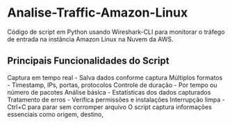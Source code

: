 # Analise-Traffic-Amazon-Linux
Código de script em Python usando Wireshark-CLI para monitorar o tráfego de entrada na instância Amazon Linux na Nuvem da AWS.

## Principais Funcionalidades do Script
Captura em tempo real - Salva dados conforme captura
Múltiplos formatos - Timestamp, IPs, portas, protocolos
Controle de duração - Por tempo ou número de pacotes
Análise básica - Estatísticas dos dados capturados
Tratamento de erros - Verifica permissões e instalações
Interrupção limpa - Ctrl+C para parar sem corromper arquivo
O script captura informações essenciais como origem, destino, 

